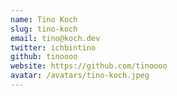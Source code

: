 ```yaml
---
name: Tino Koch
slug: tino-koch
email: tino@koch.dev
twitter: ichbintino
github: tinoooo
website: https://github.com/tinoooo
avatar: /avatars/tino-koch.jpeg
---
```


